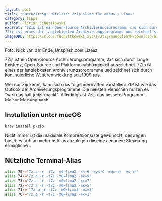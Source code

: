 ```yaml
---
layout: post
title: "Kurzbeitrag: Nützliche 7zip alias für macOS / Linux"
category: tipps
author: Florian Schuttkowski
excerpt: "7Zip ist ein Open-Source Archivierungsprogramm, das sich durch lange Existenz, Open-Source und Plattformunabhängigkeit auszeichnet.
7Zip ist eines der langlebigsten Archivierungsprogramme und zeichnet sich durch kontinuierliche Weiterentwicklung seit 1999 aus."
imageURL: https://cloud.fschuttkowski.xyz/s/Jt7yYmaWoGfSaYM/download/nick-van-der-ende-VYfxkePredI-unsplash.jpg
---
```


Foto: Nick van der Ende, Unsplash.com Lizenz

7Zip ist ein Open-Source Archivierungsprogramm, das sich durch lange Existenz, Open-Source und Plattformunabhängigkeit auszeichnet.
7Zip ist eines der langlebigsten Archivierungsprogramme und zeichnet sich durch [kontinuierliche Weiterentwicklung seit 1999](https://www.7-zip.org/history.txt) aus.

Wer nur Zip kennt, kann sich das folgendermaßen vorstellen: ZIP ist wie das Outlook der Archivierungsprogramme. Die meisten Menschen nutzen es, "weil das halt jeder macht". Allerdings ist 7zip das bessere Programm. Meiner Meinung nach.

## Installation unter macOS

```bash
brew install p7zip
```

Nicht immer ist die maximale Kompressionsrate gewünscht, deswegen bietet es sich an mehrere Alias anzulegen die eine genauere Steuerung ermöglichen.

## Nützliche Terminal-Alias

```bash
alias 75\='7z a -r -t7z -m0=lzma2 -mx=9 -myx=9 -mqs=on -ms=on'
alias 74\='7z a -r -t7z -m0=lzma2 -mx=9'
alias 73\='7z a -r -t7z -m0=lzma2 -mx=7'
alias 72\='7z a -r -t7z -m0=lzma2 -mx=5'
alias 71\= '7z a -r -t7z -m0=lzma2 -mx=3'
alias 70\='7z a -r -t7z -m0=lzma2 -mx=1'
```